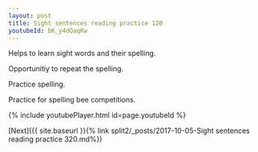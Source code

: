 ```yaml
---
layout: post
title: Sight sentences reading practice 120
youtubeId: bK_y4dQaqKw
---
```

 
 
Helps to learn sight words and their spelling.

Opportunitiy to repeat the spelling. 

Practice spelling. 
 
Practice for spelling bee competitions. 
 
{% include youtubePlayer.html id=page.youtubeId %}
 
 

[Next]({{ site.baseurl }}{% link  split2/_posts/2017-10-05-Sight sentences reading practice 320.md%})
 
